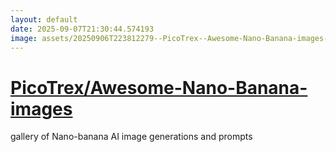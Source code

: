 ```yaml
---
layout: default
date: 2025-09-07T21:30:44.574193
image: assets/20250906T223812279--PicoTrex--Awesome-Nano-Banana-images--20250906T223926055--cropped.png
---
```


# [PicoTrex/Awesome-Nano-Banana-images](https://github.com/PicoTrex/Awesome-Nano-Banana-images)

gallery of Nano-banana AI image generations and prompts
